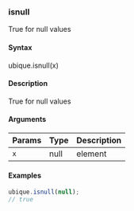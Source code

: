 ### isnull

True for null values


#### Syntax

ubique.isnull(x)


#### Description

True for null values  



#### Arguments

|Params|Type|Description
|---------|----|-----------
|`x` | null | element


#### Examples

```js
ubique.isnull(null);
// true
```

